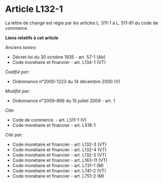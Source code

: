 # Article L132-1

La lettre de change est régie par les articles L. 511-1 à L. 511-81 du code de commerce.

**Liens relatifs à cet article**

_Anciens textes_:

  - Décret-loi du 30 octobre 1935 - art. 57-1 (Ab)
  - Code monétaire et financier - art. L134-1 (VT)

_Codifié par_:

  - Ordonnance n°2000-1223 du 14 décembre 2000 (V)

_Modifié par_:

  - Ordonnance n°2009-866 du 15 juillet 2009 - art. 1

_Cite_:

  - Code de commerce. - art. L511-1 (V)
  - Code monétaire et financier - art. L518-1

_Cité par_:

  - Code monétaire et financier - art. L132-3 (VT)
  - Code monétaire et financier - art. L132-4 (VT)
  - Code monétaire et financier - art. L132-5 (VT)
  - Code monétaire et financier - art. L163-11 (VT)
  - Code monétaire et financier - art. L731-1 (M)
  - Code monétaire et financier - art. L741-2 (VT)
  - Code monétaire et financier - art. L751-2 (M)
